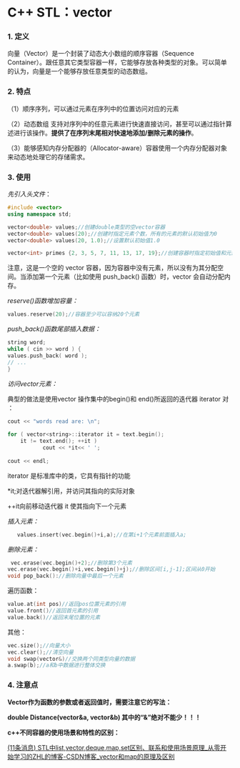 

# C++ STL：vector

### 1. 定义

向量（Vector）是一个封装了动态大小数组的顺序容器（Sequence Container）。跟任意其它类型容器一样，它能够存放各种类型的对象。可以简单的认为，向量是一个能够存放任意类型的动态数组。

### 2. 特点

（1）顺序序列，可以通过元素在序列中的位置访问对应的元素

（2）动态数组  支持对序列中的任意元素进行快速直接访问，甚至可以通过指针算述进行该操作。**提供了在序列末尾相对快速地添加/删除元素的操作**。

（3）能够感知内存分配器的（Allocator-aware）容器使用一个内存分配器对象来动态地处理它的存储需求。

### 3. 使用

*先引入头文件*：

```c++
#include <vector>
using namespace std;
```

```c++
vector<double> values;//创建double类型的空vector容器
vector<double> values(20);//创建时指定元素个数，所有的元素的默认初始值为0
vector<double> values(20, 1.0);//设置默认初始值1.0

vector<int> primes {2, 3, 5, 7, 11, 13, 17, 19};//创建容器时指定初始值和元素个数
```

注意，这是一个空的 vector 容器，因为容器中没有元素，所以没有为其分配空间。当添加第一个元素（比如使用 push_back() 函数）时，vector 会自动分配内存。

*reserve()函数增加容量：*

```c++
values.reserve(20);//容器至少可以容纳20个元素
```

*push_back()函数尾部插入数据：*

```c++
string word; 
while ( cin >> word ) { 
values.push_back( word ); 
// ... 
}
```

*访问vector元素：*

典型的做法是使用vector 操作集中的begin()和 end()所返回的迭代器 iterator 
对 ：

```c++
cout << "words read are: \n"; 
 
for ( vector<string>::iterator it = text.begin(); 
    it != text.end(); ++it ) 
           cout << *it<< ' '; 
 
cout << endl;
```

iterator 是标准库中的类，它具有指针的功能 

*it;对迭代器解引用，并访问其指向的实际对象 

++it向前移动迭代器 it 使其指向下一个元素 

*插入元素：*

```c++
   values.insert(vec.begin()+i,a);//在第i+1个元素前面插入a;
```

*删除元素：*

```c++
 vec.erase(vec.begin()+2);//删除第3个元素
vec.erase(vec.begin()+i,vec.begin()+j);//删除区间[i,j-1];区间从0开始
void pop_back()://删除向量中最后一个元素
```

遍历函数：

```c++
value.at(int pos)//返回pos位置元素的引用
value.front()//返回首元素的引用
value.back()//返回末尾位置的元素
```



其他：

```c++
vec.size();//向量大小
vec.clear();//清空向量
void swap(vector&)//交换两个同类型向量的数据
a.swap(b);//a和b中数据进行整体交换
```



### 4. 注意点

**Vector作为函数的参数或者返回值时，需要注意它的写法：**

  **double Distance(vector<int>&a, vector<int>&b) 其中的“&”绝对不能少！！！**



**c++不同容器的使用场景和特性的区别：**

[(11条消息) STL中list,vector,deque,map,set区别、联系和使用场景原理_从零开始学习的ZHL的博客-CSDN博客_vector和map的原理及区别](https://blog.csdn.net/qq_22080999/article/details/81199904)



